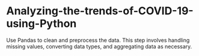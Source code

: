 # Analyzing-the-trends-of-COVID-19-using-Python
Use Pandas to clean and preprocess the data. This step involves handling missing values, converting data types, and aggregating data as necessary.
